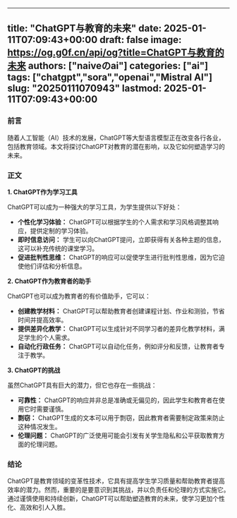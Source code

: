 
---
title: "ChatGPT与教育的未来"
date: 2025-01-11T07:09:43+00:00
draft: false
image: https://og.g0f.cn/api/og?title=ChatGPT与教育的未来
authors: ["naiveのai"]
categories: ["ai"]
tags: ["chatgpt","sora","openai","Mistral AI"]
slug: "20250111070943"
lastmod: 2025-01-11T07:09:43+00:00
---
### 前言

随着人工智能（AI）技术的发展，ChatGPT等大型语言模型正在改变各行各业，包括教育领域。本文将探讨ChatGPT对教育的潜在影响，以及它如何塑造学习的未来。

### 正文

**1. ChatGPT作为学习工具**

ChatGPT可以成为一种强大的学习工具，为学生提供以下好处：

- **个性化学习体验：** ChatGPT可以根据学生的个人需求和学习风格调整其响应，提供定制的学习体验。
- **即时信息访问：** 学生可以向ChatGPT提问，立即获得有关各种主题的信息，这可以补充传统的课堂学习。
- **促进批判性思维：** ChatGPT的响应可以促使学生进行批判性思维，因为它迫使他们评估和分析信息。

**2. ChatGPT作为教育者的助手**

ChatGPT也可以成为教育者的有价值助手，它可以：

- **创建教学材料：** ChatGPT可以帮助教育者创建课程计划、作业和测验，节省时间并提高效率。
- **提供差异化教学：** ChatGPT可以生成针对不同学习者的差异化教学材料，满足学生的个人需求。
- **自动化行政任务：** ChatGPT可以自动化任务，例如评分和反馈，让教育者专注于教学。

**3. ChatGPT的挑战**

虽然ChatGPT具有巨大的潜力，但它也存在一些挑战：

- **可靠性：** ChatGPT的响应并非总是准确或无偏见的，因此学生和教育者在使用它时需要谨慎。
- **剽窃：** ChatGPT生成的文本可以用于剽窃，因此教育者需要制定政策来防止这种情况发生。
- **伦理问题：** ChatGPT的广泛使用可能会引发有关学生隐私和公平获取教育方面的伦理问题。

### 结论

ChatGPT是教育领域的变革性技术，它具有提高学生学习质量和帮助教育者提高效率的潜力。然而，重要的是要意识到其挑战，并以负责任和伦理的方式实施它。通过谨慎使用和持续创新，ChatGPT可以帮助塑造教育的未来，使学习更加个性化、高效和引人入胜。